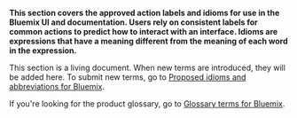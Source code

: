 **This section covers the approved action labels and idioms for use in the Bluemix UI and documentation. Users rely on consistent labels for common actions to predict how to interact with an interface. Idioms are expressions that have a meaning different from the meaning of each word in the expression.**


This section is a living document. When new terms are introduced, they will be added here. To submit new terms, go to [Proposed idioms and abbreviations for Bluemix](https://releaseblueprints.ibm.com/display/CLOUDOE/Proposed+idioms+and+abbreviations+for+Bluemix).

If you're looking for the product glossary, go to [Glossary terms for Bluemix](https://new-console.ng.bluemix.net/docs/overview/glossary/index.html).